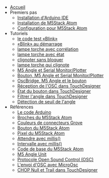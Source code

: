 - [Accueil](./)
- Premiers pas
	- [Installation d'Arduino IDE](arduino/ide/installation.md)
	- [Installation de M5Stack Atom](m5stack/atom/installation.md)
	- [Configuration pour M5Stack Atom](m5stack/atom/configuration.md)
- Tutoriels
	- [le code test «Blink»](m5stack/atom/tutoriel/blink.md)
	- [«Blink» au démarrage](m5stack/atom/tutoriel/blink_demarrage.md)
	- [lampe torche avec corrélation](m5stack/atom/tutoriel/lampe-torche-correlation.md)
	- [lampe torche avec état](m5stack/atom/tutoriel/lampe-torche-etat.md)
	- [clignoter sans bloquer](m5stack/atom/tutoriel/clignoter-sans-bloquer.md)
	- [lampe torche qui clignote](m5stack/atom/tutoriel/lampe-clignotement.md)
	- [M5 Angle et Serial Monitor/Plotter](m5stack/atom/tutoriel/angle-monitor.md)	
	- [Bouton, M5 Angle et Serial Monitor/Plotter](m5stack/atom/tutoriel/angle-button-monitor.md)
	- [OscBridge, M5 Angle et le bouton](m5stack/atom/tutoriel/angle-button-oscbridge.md)
	- [Réception de l'OSC dans TouchDesigner](touchdesigner/tutoriel/reception.md)
	- [État du bouton dans TouchDesigner](touchdesigner/tutoriel/etat-bouton.md)
	- [Filtrer l'angle dans TouchDesigner](touchdesigner/tutoriel/angle_filtrer.md)
	- [Détection de seuil de l'angle](touchdesigner/tutoriel/angle_seuil.md)
-  Références
	- [Le code Arduino](arduino/code.md)
	- [Broches du M5Stack Atom](m5stack/atom/broches.md)
	- [Couleurs de connecteurs Grove](m5stack/atom/grove.md)
	- [Bouton du M5Stack Atom](m5stack/atom/bouton.md)
	- [Pixel du M5Stack Atom](m5stack/atom/pixel.md)
	- [Attendre avec millis()](arduino/millis/attendre.md)
	- [Intervalle avec millis()](arduino/millis/intervalle.md)
	- [Code de base du M5Stack Atom](m5stack/atom/code-base.md)
	- [M5 Angle Unit](m5stack/unit/angle.md)
	- [Protocole Open Sound Control (OSC)](osc/protocole.md)
	- [L'envoi d'OSC avec MicroOsc](osc/microosc-envoi.md)
	- [CHOP Null et Trail dans TouchDesigner](touchdesigner/chop_null-trail.md)



